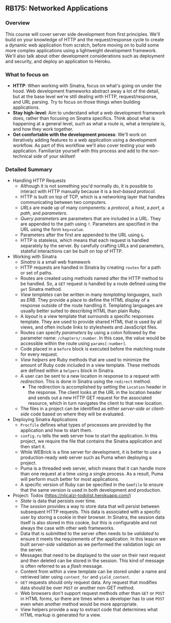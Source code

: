 ## RB175: Networked Applications



### Overview

This course will cover server side development from first principles. We'll build on your knowledge of HTTP and the request/response cycle to create a dynamic web application from scratch, before moving on to build some more complex applications using a lightweight development framework. We'll also talk about other development considerations such as deployment and security, and deploy an application to Heroku.



### What to focus on

* **HTTP**: When working with Sinatra, focus on what's going on under the hood. Web development frameworks abstract away a lot of the detail, but at the base level we're still dealing with HTTP, request/response, and URL parsing. Try to focus on those things when building applications.
* **Stay high-level**: Aim to understand *what* a web development framework does, rather than focusing on Sinatra specifics. Think about what is happening at a general level, such as what a route is, what a template is, and how they work together.
* **Get comfortable with the development process**: We'll work on iteratively adding features to a web application using a development workflow. As part of this workflow we'll also cover testing your web application. Familiarize yourself with this process and add to the non-technical side of your skillset!



### Detailed Summary

* Handling HTTP Requests
  * Although it is not something you'd normally do, it is possible to interact with HTTP manually because it is a *text-based protocol*.
  * HTTP is built on top of TCP, which is a networking layer that handles communicating between two computers.
  * *URLs* are made up of many components: a *protocol*, a *host*, a *port*, a *path*, and *parameters*.
  * *Query parameters* are parameters that are included in a URL. They are appended to the path using `?`. Parameters are specified in the URL using the form `key=value`.
  * Parameters after the first are appended to the URL using `&`.
  * HTTP is stateless, which means that each request is handled separately by the server. By carefully crafting URLs and parameters, stateful interactions can be built on top of HTTP.
* Working with Sinatra
  * *Sinatra* is a small web framework
  * HTTP requests are handled in Sinatra by creating `routes` for a path or set of paths.
  * Routes are created using methods named after the HTTP method to be handled. So, a `GET` request is handled by a route defined using the `get` Sinatra method.
  * *View templates* can be written in many *templating languages*, such as *ERB*. They provide a place to define the HTML display of a response outside of the route handling it. Templating languages are usually better suited to describing HTML than plain Ruby.
  * A *layout* is a view template that surrounds a specific responses template. They are used to provide shared HTML that is used by all views, and often include links to stylesheets and JavaScript files.
  * Routes can specify *parameters* by using a colon followed by the parameter name: `/chapters/:number`. In this case, the value would be accessible within the route using `params[:number]`.
  * Code placed in a `before` block is executed before the matching route for every request.
  * *View helpers* are Ruby methods that are used to minimize the amount of Ruby code included in a view template. These methods are defined within a `helpers` block in Sinatra.
  * A user can be sent to a new location in response to a request with *redirection*. This is done in Sinatra using the `redirect` method.
    * The redirection is accomplished by setting the `Location` header in the response. The client looks at the URL in the location header and sends out a new HTTP GET request for the associated resource, which in turn navigates the client to that new location.
  * The files in a project can be identified as either *server-side* or *client-side* code based on where they will be evaluated.
* Deploying Sinatra Applications
  * `Procfile` defines what types of processes are provided by the application and how to start them.
  * `config.ru` tells the web server how to start the application. In this project, we require the file that contains the Sinatra application and then start it.
  * While WEBrick is a fine server for development, it is better to use a production-ready web server such as Puma when deploying a project.
  * Puma is a threaded web server, which means that it can handle more than one request at a time using a single process. As a result, Puma will perform much better for most applications.
  * A specific version of Ruby can be specified in the `Gemfile` to ensure that the same version is used in both development and production.
* Project: Todos (https://nlicalzi-todolist.herokuapp.com/)
  * *State* is data that persists over time.
  * The *session* provides a way to store data that will persist between subsequent HTTP requests. This data is associated with a specific user by storing a cookie in their browser. In Sinatra, the session data itself is also stored in this cookie, but this is configurable and not always the case with other web frameworks.
  * Data that is submitted to the server often needs to be *validated* to ensure it meets the requirements of the application. In this lesson we built *server-side* validation as we performed the validation logic on the server.
  * Messages that need to be displayed to the user on their next request and then deleted can be stored in the session. This kind of message is often referred to as a *flash* message.
  * Content from within a view template can be stored under a name and retrieved later using `content_for` and `yield_content`.
  * `GET` requests should only request data. Any request that modifies data should be over `POST` or another non-GET method.
  * Web browsers don't support request methods other than `GET` or `POST` in HTML forms, so there are times when a developer has to use `POST` even when another method would be more appropriate.
  * View helpers provide a way to extract code that determines what HTML markup is generated for a view.